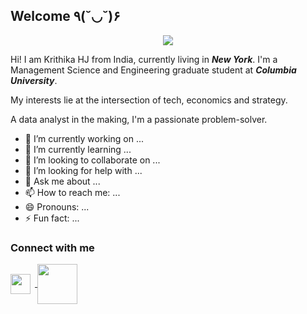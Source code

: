 ## Welcome ٩(˘◡˘)۶

<p align="center"><img src = "https://github.com/krithikahj/krithikahj/blob/ea101043fc6d7366bd822b20575076470b4f52ba/KRITHIKA%20H%20JAYAKUMAR.gif" align = 'center'></p>

Hi! I am Krithika HJ from India, currently living in **_New York_**. I'm a Management Science and Engineering graduate student at **_Columbia University_**.

My interests lie at the intersection of tech, economics and strategy. 

A data analyst in the making, I'm a passionate problem-solver.


- 🔭 I’m currently working on ...
- 🌱 I’m currently learning ...
- 👯 I’m looking to collaborate on ...
- 🤔 I’m looking for help with ...
- 💬 Ask me about ...
- 📫 How to reach me: ...
- 😄 Pronouns: ...
- ⚡ Fun fact: ...


### Connect with me
<a href = 'https://www.linkedin.com/in/krithika-hj'> <img width = '32px' align= 'center' src="https://cdn.icon-icons.com/icons2/2428/PNG/512/linkedin_black_logo_icon_147114.png"/></a>&ensp;<a href = 'https://krithikahj.medium.com/'> <img width = '64px' align= 'center' src="https://miro.medium.com/max/8978/1*s986xIGqhfsN8U--09_AdA.png"/></a> 
